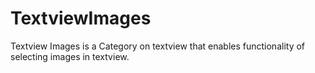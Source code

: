 # TextviewImages
Textview Images is a Category on textview that enables functionality of selecting images in textview.
